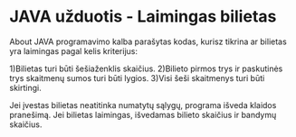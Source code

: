 # JAVA užduotis - Laimingas bilietas
About
JAVA programavimo kalba parašytas kodas, kurisz tikrina ar bilietas yra laimingas pagal kelis kriterijus:

1)Bilietas turi būti šešiaženklis skaičius.
2)Bilieto pirmos trys ir paskutinės trys skaitmenų sumos turi būti lygios.
3)Visi šeši skaitmenys turi būti skirtingi.

Jei įvestas bilietas neatitinka numatytų sąlygų, programa išveda klaidos pranešimą. 
Jei bilietas laimingas, išvedamas bilieto skaičius ir bandymų skaičius.
